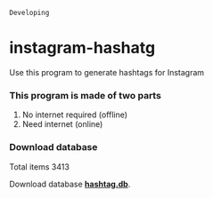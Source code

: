 `Developing`


# instagram-hashatg
Use this program to generate hashtags for Instagram

### This program is made of two parts
1. No internet required (offline)
2. Need internet (online)

### Download database

<p>Total items 3413</p>

Download database **[hashtag.db](https://telegram.org/tp1290)**.

